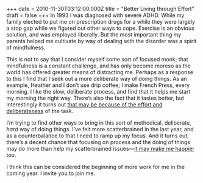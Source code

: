 +++
date = 2010-11-30T03:12:00.000Z
title = "Better Living through Effort"
draft = false
+++
In 1993 I was diagnosed with severe ADHD. While my family elected to put
me on prescription drugs for a while they were largely a stop gap while
we figured out other ways to cope. Exercise is an obvious solution, and
was employed liberally. But the most important thing my parents helped
me cultivate by way of dealing with the disorder was a spirit of
mindfulness.

This is not to say that I consider myself some sort of focused monk;
that mindfulness is a constant challenge, and has only become moreso as
the world has offered greater means of distracting me. Perhaps as a
response to this I find that I seek out a more deliberate way of doing
things. As an example, Heather and I don’t use drip coffee; I make
French Press, every morning. I like the slow, deliberate process, and
find that it helps me start my morning the right way. There’s also the
fact that it tastes better, but interestingly it turns out [that may be
because of the effort and
deliberateness](http://www.wired.com/wiredscience/2010/11/why-making-dinner-is-a-good-idea/)
of the task.

I’m trying to find other ways to bring in this sort of methodical,
deliberate, *hard* way of doing things. I’ve felt more scatterbrained in
the last year, and as a counterbalance to that I need to ramp up my
focus. And it turns out, there’s a decent chance that focusing on
process and the doing of things may do more than help my scatterbrained
issues—[it may make me
happier](http://www.wired.com/wiredscience/2010/11/why-making-dinner-is-a-good-idea/)
too.

I think this can be considered the beginning of more work for me in the
coming year. I invite you to join me.
